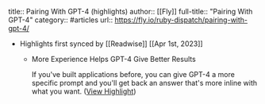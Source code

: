 title:: Pairing With GPT-4 (highlights)
author:: [[Fly]]
full-title:: "Pairing With GPT-4"
category:: #articles
url:: https://fly.io/ruby-dispatch/pairing-with-gpt-4/

- Highlights first synced by [[Readwise]] [[Apr 1st, 2023]]
	- [](https://fly.io/ruby-dispatch/pairing-with-gpt-4#more-experience-helps-gpt-4-give-better-results)More Experience Helps GPT-4 Give Better Results
	  
	  If you've built applications before, you can give GPT-4 a more specific prompt and you'll get back an answer that's more inline with what you want. ([View Highlight](https://read.readwise.io/read/01gwwyxbjx4rct0crx8tkpn7n5))